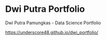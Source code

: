 # Dwi Putra Portfolio
Dwi Putra Pamungkas - Data Science Portfolio

https://underscore48.github.io/dwi_portfolio/

